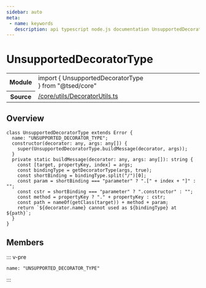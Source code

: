```yaml
---
sidebar: auto
meta:
 - name: keywords
   description: api typescript node.js documentation UnsupportedDecoratorType class
---
```

# UnsupportedDecoratorType <Badge text="Class" type="class"/>
<!-- Summary -->
<section class="symbol-info"><table class="is-full-width"><tbody><tr><th>Module</th><td><div class="lang-typescript"><span class="token keyword">import</span> { UnsupportedDecoratorType }&nbsp;<span class="token keyword">from</span>&nbsp;<span class="token string">"@tsed/core"</span></div></td></tr><tr><th>Source</th><td><a href="https://github.com/Romakita/ts-express-decorators/blob/v4.30.2/src//core/utils/DecoratorUtils.ts#L0-L0">/core/utils/DecoratorUtils.ts</a></td></tr></tbody></table></section>

<!-- Overview -->
## Overview


<pre><code class="typescript-lang "><span class="token keyword">class</span> UnsupportedDecoratorType <span class="token keyword">extends</span> Error <span class="token punctuation">{</span>
  name<span class="token punctuation">:</span> <span class="token string">"UNSUPPORTED_DECORATOR_TYPE"</span><span class="token punctuation">;</span>
  <span class="token keyword">constructor</span><span class="token punctuation">(</span>decorator<span class="token punctuation">:</span> <span class="token keyword">any</span><span class="token punctuation">,</span> args<span class="token punctuation">:</span> <span class="token keyword">any</span><span class="token punctuation">[</span><span class="token punctuation">]</span><span class="token punctuation">)</span> <span class="token punctuation">{</span>
    <span class="token function">super</span><span class="token punctuation">(</span>UnsupportedDecoratorType.<span class="token function">buildMessage</span><span class="token punctuation">(</span>decorator<span class="token punctuation">,</span> args<span class="token punctuation">)</span><span class="token punctuation">)</span><span class="token punctuation">;</span>
  <span class="token punctuation">}</span>
  <span class="token keyword">private</span> <span class="token keyword">static</span> <span class="token function">buildMessage</span><span class="token punctuation">(</span>decorator<span class="token punctuation">:</span> <span class="token keyword">any</span><span class="token punctuation">,</span> args<span class="token punctuation">:</span> <span class="token keyword">any</span><span class="token punctuation">[</span><span class="token punctuation">]</span><span class="token punctuation">)</span><span class="token punctuation">:</span> <span class="token keyword">string</span> <span class="token punctuation">{</span>
    <span class="token keyword">const</span> <span class="token punctuation">[</span>target<span class="token punctuation">,</span> propertyKey<span class="token punctuation">,</span> index<span class="token punctuation">]</span><span class="token punctuation"> = </span>args<span class="token punctuation">;</span>
    <span class="token keyword">const</span> bindingType<span class="token punctuation"> = </span><span class="token function">getDecoratorType</span><span class="token punctuation">(</span>args<span class="token punctuation">,</span> true<span class="token punctuation">)</span><span class="token punctuation">;</span>
    <span class="token keyword">const</span> shortBinding<span class="token punctuation"> = </span>bindingType.<span class="token function">split</span><span class="token punctuation">(</span>"/"<span class="token punctuation">)</span><span class="token punctuation">[</span>0<span class="token punctuation">]</span><span class="token punctuation">;</span>
    <span class="token keyword">const</span> param<span class="token punctuation"> = </span>shortBinding === <span class="token string">"parameter"</span> ? ".<span class="token punctuation">[</span>" + index + "<span class="token punctuation">]</span>" <span class="token punctuation">:</span> ""<span class="token punctuation">;</span>
    <span class="token keyword">const</span> cstr<span class="token punctuation"> = </span>shortBinding === <span class="token string">"parameter"</span> ? ".<span class="token keyword">constructor</span>" <span class="token punctuation">:</span> ""<span class="token punctuation">;</span>
    <span class="token keyword">const</span> method<span class="token punctuation"> = </span>propertyKey ? "." + propertyKey <span class="token punctuation">:</span> cstr<span class="token punctuation">;</span>
    <span class="token keyword">const</span> path<span class="token punctuation"> = </span><span class="token function">nameOf</span><span class="token punctuation">(</span><span class="token function">getClass</span><span class="token punctuation">(</span>target<span class="token punctuation">)</span><span class="token punctuation">)</span> + method + param<span class="token punctuation">;</span>
    return `$<span class="token punctuation">{</span>decorator.name<span class="token punctuation">}</span> cannot used <span class="token keyword">as</span> $<span class="token punctuation">{</span>bindingType<span class="token punctuation">}</span> at $<span class="token punctuation">{</span>path<span class="token punctuation">}</span>`<span class="token punctuation">;</span>
  <span class="token punctuation">}</span>
<span class="token punctuation">}</span></code></pre>



<!-- Members -->




## Members


::: v-pre

<div class="method-overview">
<pre><code class="typescript-lang ">name<span class="token punctuation">:</span> <span class="token string">"UNSUPPORTED_DECORATOR_TYPE"</span></code></pre>

</div>



:::